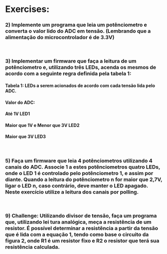 # Exercises:

### 2) Implemente um programa que leia um potênciometro e converta o valor lido do ADC em tensão. (Lembrando que a alimentação do microcontrolador é de 3.3V)

<br>

### 3) Implementar um firmware que faça a leitura de um potênciometro e, utilizando três LEDs, acenda os mesmos de acordo com a seguinte regra definida pela tabela 1: 

  #### Tabela 1: LEDs a serem acionados de acordo com cada tensão lida pelo ADC. 
  
  #### Valor do ADC:
  #### Até 1V LED1 
  #### Maior que 1V e Menor que 3V LED2 
  #### Maior que 3V LED3 
  
<br>

### 5) Faça um firmware que leia 4 potênciometros utilizando 4 canais do ADC. Associe 1 a estes potênciometros quatro LEDs, onde o LED 1 é controlado pelo potênciometro 1, e assim por diante. Quando a leitura do potênciometro n for maior que 2,7V, ligar o LED n, caso contrário, deve manter o LED apagado. Neste exercício utilize a leitura dos canais por polling.
  
<br>

### 9) Challenge: Utilizando divisor de tensão, faça um programa que, utilizando lei tura analógica, meça a resistência de um resistor. É possível determinar a resistência a partir da tensão que é lida com a equação 1, tendo como base o circuito da figura 2, onde R1 é um resistor fixo e R2 o resistor que terá sua resistência calculada.
